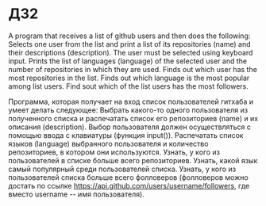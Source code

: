 # ДЗ2

A program that receives a list of github users and then does the following:
Selects one user from the list and print a list of its repositories (name) and their descriptions (description). The user must be selected using keyboard input.
Prints the list of languages (language) of the selected user and the number of repositories in which they are used.
Finds out which user has the most repositories in the list.
Finds out which language is the most popular among list users.
Find sout which of the list users has the most followers.


Программа, которая получает на вход список пользователей гитхаба и умеет делать следующее:
Выбрать какого-то одного пользователя из полученного списка и распечатать список его репозиториев (name) и их описания (description). Выбор пользователя должен осуществляться с помощью ввода с клавиатуры (функция input()).
Распечатать список языков (language) выбранного пользователя и количество репозиториев, в котором они используются.
Узнать, у кого из пользователей в списке больше всего репозиториев.
Узнать, какой язык самый популярный среди пользователей списка.
Узнать, у кого из пользователей списка больше всего фолловеров (фолловеров можно достать по ссылке https://api.github.com/users/username/followers, где вместо username -- имя пользователя).
